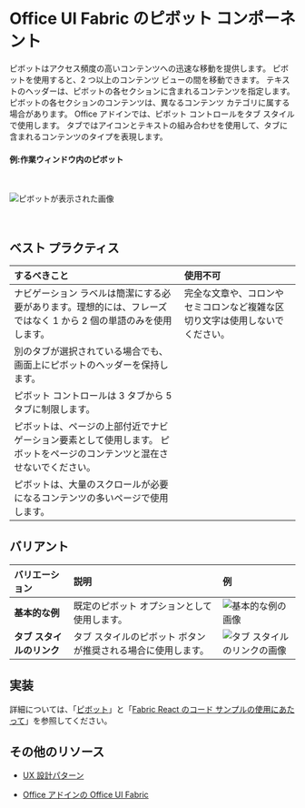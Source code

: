 # <a name="pivot-component-in-office-ui-fabric"></a>Office UI Fabric のピボット コンポーネント

ピボットはアクセス頻度の高いコンテンツへの迅速な移動を提供します。 ピボットを使用すると、2 つ以上のコンテンツ ビューの間を移動できます。 テキストのヘッダーは、ピボットの各セクションに含まれるコンテンツを指定します。 ピボットの各セクションのコンテンツは、異なるコンテンツ カテゴリに属する場合があります。 Office アドインでは、ピボット コントロールをタブ スタイルで使用します。 タブではアイコンとテキストの組み合わせを使用して、タブに含まれるコンテンツのタイプを表現します。 

#### <a name="example-pivot-in-a-task-pane"></a>例:作業ウィンドウ内のピボット

<br/>

![ピボットが表示された画像](../../images/overview_withApp_pivot.png)

<br/>

## <a name="best-practices"></a>ベスト プラクティス

|**するべきこと**|**使用不可**|
|:------------|:--------------|
|ナビゲーション ラベルは簡潔にする必要があります。理想的には、フレーズではなく 1 から 2 個の単語のみを使用します。|完全な文章や、コロンやセミコロンなど複雑な区切り文字は使用しないでください。|
|別のタブが選択されている場合でも、画面上にピボットのヘッダーを保持します。| |
|ピボット コントロールは 3 タブから 5 タブに制限します。| |
|ピボットは、ページの上部付近でナビゲーション要素として使用します。 ピボットをページのコンテンツと混在させないでください。| |
|ピボットは、大量のスクロールが必要になるコンテンツの多いページで使用します。| |

## <a name="variants"></a>バリアント

|**バリエーション**|**説明**|**例**|
|:------------|:--------------|:----------|
|**基本的な例**|既定のピボット オプションとして使用します。|![基本的な例の画像](../../images/pivotBasic.png)<br/>|
|**タブ スタイルのリンク**|タブ スタイルのピボット ボタンが推奨される場合に使用します。|![タブ スタイルのリンクの画像](../../images/pivotTab.png)<br/>|

## <a name="implementation"></a>実装

詳細については、「[ピボット](https://dev.office.com/fabric#/components/pivot)」と「[Fabric React のコード サンプルの使用にあたって](https://github.com/OfficeDev/Word-Add-in-GettingStartedFabricReact)」を参照してください。

## <a name="additional-resources"></a>その他のリソース

- [UX 設計パターン](https://github.com/OfficeDev/Office-Add-in-UX-Design-Patterns-Code)

- [Office アドインの Office UI Fabric](office-ui-fabric.md)
